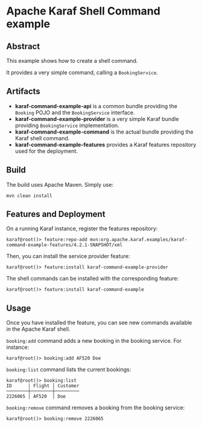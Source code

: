 <!--
    Licensed to the Apache Software Foundation (ASF) under one
    or more contributor license agreements.  See the NOTICE file
    distributed with this work for additional information
    regarding copyright ownership.  The ASF licenses this file
    to you under the Apache License, Version 2.0 (the
    "License"); you may not use this file except in compliance
    with the License.  You may obtain a copy of the License at

      http://www.apache.org/licenses/LICENSE-2.0

    Unless required by applicable law or agreed to in writing,
    software distributed under the License is distributed on an
    "AS IS" BASIS, WITHOUT WARRANTIES OR CONDITIONS OF ANY
    KIND, either express or implied.  See the License for the
    specific language governing permissions and limitations
    under the License.
-->
# Apache Karaf Shell Command example

## Abstract

This example shows how to create a shell command.

It provides a very simple command, calling a `BookingService`.

## Artifacts

* **karaf-command-example-api** is a common bundle providing the `Booking` POJO and the `BookingService` interface.
* **karaf-command-example-provider** is a very simple Karaf bundle providing `BookingService` implementation.
* **karaf-command-example-command** is the actual bundle providing the Karaf shell command.
* **karaf-command-example-features** provides a Karaf features repository used for the deployment.

## Build

The build uses Apache Maven. Simply use:

```
mvn clean install
```

## Features and Deployment

On a running Karaf instance, register the features repository:

```
karaf@root()> feature:repo-add mvn:org.apache.karaf.examples/karaf-command-example-features/4.2.1-SNAPSHOT/xml
```

Then, you can install the service provider feature:

```
karaf@root()> feature:install karaf-command-example-provider
```

The shell commands can be installed with the corresponding feature:

```
karaf@root()> feature:install karaf-command-example
```

## Usage

Once you have installed the feature, you can see new commands available in the Apache Karaf shell.

`booking:add` command adds a new booking in the booking service. For instance:

```
karaf@root()> booking:add AF520 Doe
```

`booking:list` command lists the current bookings:

```
karaf@root()> booking:list
ID      │ Flight │ Customer
────────┼────────┼─────────
2226065 │ AF520  │ Doe
```

`booking:remove` command removes a booking from the booking service:

```
karaf@root()> booking:remove 2226065
```